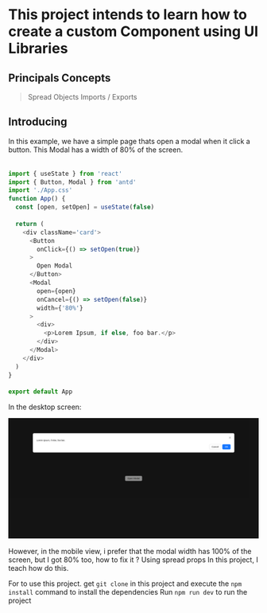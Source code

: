 # This project intends to learn how to create a custom Component using UI Libraries

## Principals Concepts

> Spread Objects
> Imports / Exports

## Introducing 

In this example, we have a simple page thats open a modal when it click a button. This Modal has a width of 80% of the screen. 

```ts

import { useState } from 'react'
import { Button, Modal } from 'antd'
import './App.css'
function App() {
  const [open, setOpen] = useState(false)

  return (
    <div className='card'>
      <Button
        onClick={() => setOpen(true)}
      >
        Open Modal
      </Button>
      <Modal
        open={open}
        onCancel={() => setOpen(false)}
        width={'80%'}
      >
        <div>
          <p>Lorem Ipsum, if else, foo bar.</p>
        </div>
      </Modal>
    </div>
  )
}

export default App
```

In the desktop screen: 

<img src='./desktop.png' />

However, in the mobile view, i prefer that the modal width has 100% of the screen, but I got 80% too, how  to fix it ? Using spread props
In this project, I teach how do this. 

For to use this project. get `git clone` in this project and execute the `npm install` command to install the dependencies
Run `npm run dev` to run the project 


